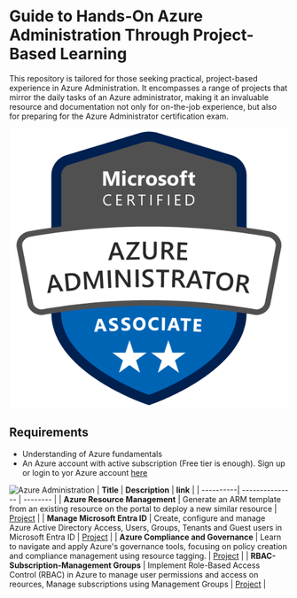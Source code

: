 # Guide to Hands-On Azure Administration Through Project-Based Learning 

This repository is tailored for those seeking practical, project-based experience in Azure Administration. It encompasses a range of projects that mirror the daily tasks of an Azure administrator, making it an invaluable resource and documentation not only for on-the-job experience, but also for preparing for the Azure Administrator certification exam.

![Azure Administration](resources/azure-administrator-associate-600x600.png)

## Requirements
- Understanding of Azure fundamentals
- An Azure account with active subscription (Free tier is enough). Sign up or login to yor Azure account [here](https://azure.microsoft.com/en-us/free/)

![Azure Administration](https://img.shields.io/badge/Azure-Administration-blue)
| **Title** | **Description** | **link** |
| ----------| --------------- | -------- |
| **Azure Resource Management** | Generate an ARM template from an existing resource on the portal to deploy a new similar resource | [Project](./arm_template.md) |
| **Manage Microsoft Entra ID**  | Create, configure and manage Azure Active Directory Access, Users, Groups, Tenants and Guest users in Microsoft Entra ID | [Project](./entra_id.md) |
| **Azure Compliance and Governance** | Learn to navigate and apply Azure's governance tools, focusing on policy creation and compliance management using resource tagging. | [Project](./policy_compliance_with_tags.md) |
| **RBAC-Subscription-Management Groups** | Implement Role-Based Access Control (RBAC) in Azure to manage user permissions and access on reources, Manage subscriptions using Management Groups | [Project](./rbac.md) |
